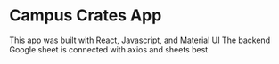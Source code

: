# Campus Crates App
This app was built with React, Javascript, and Material UI
The backend Google sheet is connected with axios and sheets best
